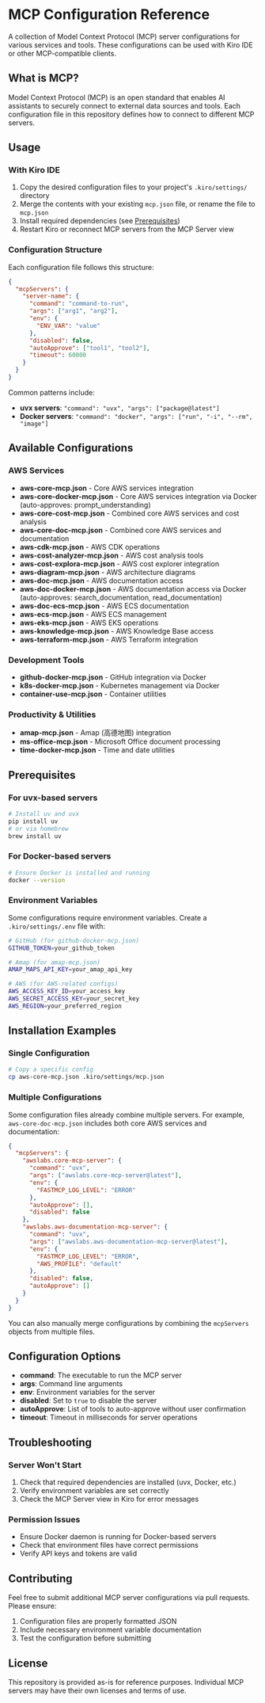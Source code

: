 # MCP Configuration Reference

A collection of Model Context Protocol (MCP) server configurations for various services and tools. These configurations can be used with Kiro IDE or other MCP-compatible clients.

## What is MCP?

Model Context Protocol (MCP) is an open standard that enables AI assistants to securely connect to external data sources and tools. Each configuration file in this repository defines how to connect to different MCP servers.

## Usage

### With Kiro IDE

1. Copy the desired configuration files to your project's `.kiro/settings/` directory
2. Merge the contents with your existing `mcp.json` file, or rename the file to `mcp.json`
3. Install required dependencies (see [Prerequisites](#prerequisites))
4. Restart Kiro or reconnect MCP servers from the MCP Server view

### Configuration Structure

Each configuration file follows this structure:

```json
{
  "mcpServers": {
    "server-name": {
      "command": "command-to-run",
      "args": ["arg1", "arg2"],
      "env": {
        "ENV_VAR": "value"
      },
      "disabled": false,
      "autoApprove": ["tool1", "tool2"],
      "timeout": 60000
    }
  }
}
```

Common patterns include:
- **uvx servers**: `"command": "uvx", "args": ["package@latest"]`
- **Docker servers**: `"command": "docker", "args": ["run", "-i", "--rm", "image"]`

## Available Configurations

### AWS Services

- **aws-core-mcp.json** - Core AWS services integration
- **aws-core-docker-mcp.json** - Core AWS services integration via Docker (auto-approves: prompt_understanding)
- **aws-core-cost-mcp.json** - Combined core AWS services and cost analysis
- **aws-core-doc-mcp.json** - Combined core AWS services and documentation
- **aws-cdk-mcp.json** - AWS CDK operations
- **aws-cost-analyzer-mcp.json** - AWS cost analysis tools
- **aws-cost-explora-mcp.json** - AWS cost explorer integration
- **aws-diagram-mcp.json** - AWS architecture diagrams
- **aws-doc-mcp.json** - AWS documentation access
- **aws-doc-docker-mcp.json** - AWS documentation access via Docker (auto-approves: search_documentation, read_documentation)
- **aws-doc-ecs-mcp.json** - AWS ECS documentation
- **aws-ecs-mcp.json** - AWS ECS management
- **aws-eks-mcp.json** - AWS EKS operations
- **aws-knowledge-mcp.json** - AWS Knowledge Base access
- **aws-terraform-mcp.json** - AWS Terraform integration

### Development Tools

- **github-docker-mcp.json** - GitHub integration via Docker
- **k8s-docker-mcp.json** - Kubernetes management via Docker
- **container-use-mcp.json** - Container utilities

### Productivity & Utilities

- **amap-mcp.json** - Amap (高德地图) integration
- **ms-office-mcp.json** - Microsoft Office document processing
- **time-docker-mcp.json** - Time and date utilities

## Prerequisites

### For uvx-based servers

```bash
# Install uv and uvx
pip install uv
# or via homebrew
brew install uv
```

### For Docker-based servers

```bash
# Ensure Docker is installed and running
docker --version
```

### Environment Variables

Some configurations require environment variables. Create a `.kiro/settings/.env` file with:

```bash
# GitHub (for github-docker-mcp.json)
GITHUB_TOKEN=your_github_token

# Amap (for amap-mcp.json)  
AMAP_MAPS_API_KEY=your_amap_api_key

# AWS (for AWS-related configs)
AWS_ACCESS_KEY_ID=your_access_key
AWS_SECRET_ACCESS_KEY=your_secret_key
AWS_REGION=your_preferred_region
```

## Installation Examples

### Single Configuration

```bash
# Copy a specific config
cp aws-core-mcp.json .kiro/settings/mcp.json
```

### Multiple Configurations

Some configuration files already combine multiple servers. For example, `aws-core-doc-mcp.json` includes both core AWS services and documentation:

```json
{
  "mcpServers": {
    "awslabs.core-mcp-server": {
      "command": "uvx",
      "args": ["awslabs.core-mcp-server@latest"],
      "env": {
        "FASTMCP_LOG_LEVEL": "ERROR"
      },
      "autoApprove": [],
      "disabled": false
    },
    "awslabs.aws-documentation-mcp-server": {
      "command": "uvx",
      "args": ["awslabs.aws-documentation-mcp-server@latest"],
      "env": {
        "FASTMCP_LOG_LEVEL": "ERROR",
        "AWS_PROFILE": "default"
      },
      "disabled": false,
      "autoApprove": []
    }
  }
}
```

You can also manually merge configurations by combining the `mcpServers` objects from multiple files.

## Configuration Options

- **command**: The executable to run the MCP server
- **args**: Command line arguments
- **env**: Environment variables for the server
- **disabled**: Set to `true` to disable the server
- **autoApprove**: List of tools to auto-approve without user confirmation
- **timeout**: Timeout in milliseconds for server operations

## Troubleshooting

### Server Won't Start

1. Check that required dependencies are installed (uvx, Docker, etc.)
2. Verify environment variables are set correctly
3. Check the MCP Server view in Kiro for error messages

### Permission Issues

- Ensure Docker daemon is running for Docker-based servers
- Check that environment files have correct permissions
- Verify API keys and tokens are valid

## Contributing

Feel free to submit additional MCP server configurations via pull requests. Please ensure:

1. Configuration files are properly formatted JSON
2. Include necessary environment variable documentation
3. Test the configuration before submitting

## License

This repository is provided as-is for reference purposes. Individual MCP servers may have their own licenses and terms of use.
